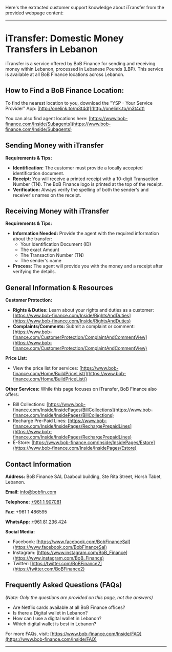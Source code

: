 Here's the extracted customer support knowledge about iTransfer from the provided webpage content:

---

# iTransfer: Domestic Money Transfers in Lebanon

iTransfer is a service offered by BoB Finance for sending and receiving money within Lebanon, processed in Lebanese Pounds (LBP). This service is available at all BoB Finance locations across Lebanon.

## How to Find a BoB Finance Location:
To find the nearest location to you, download the "YSP - Your Service Provider" App: [http://onelink.to/m3t4dt](http://onelink.to/m3t4dt)

You can also find agent locations here: [https://www.bob-finance.com/Inside/Subagents](https://www.bob-finance.com/Inside/Subagents)

## Sending Money with iTransfer

**Requirements & Tips:**
*   **Identification:** The customer must provide a locally accepted identification document.
*   **Receipt:** You will receive a printed receipt with a 10-digit Transaction Number (TN). The BoB Finance logo is printed at the top of the receipt.
*   **Verification:** Always verify the spelling of both the sender's and receiver's names on the receipt.

## Receiving Money with iTransfer

**Requirements & Tips:**
*   **Information Needed:** Provide the agent with the required information about the transfer:
    *   Your Identification Document (ID)
    *   The exact Amount
    *   The Transaction Number (TN)
    *   The sender's name
*   **Process:** The agent will provide you with the money and a receipt after verifying the details.

## General Information & Resources

**Customer Protection:**
*   **Rights & Duties:** Learn about your rights and duties as a customer: [https://www.bob-finance.com/Inside/RightsAndDuties](https://www.bob-finance.com/Inside/RightsAndDuties)
*   **Complaints/Comments:** Submit a complaint or comment: [https://www.bob-finance.com/CustomerProtection/ComplaintAndCommentView](https://www.bob-finance.com/CustomerProtection/ComplaintAndCommentView)

**Price List:**
*   View the price list for services: [https://www.bob-finance.com/Home/BuildPriceList/](https://www.bob-finance.com/Home/BuildPriceList/)

**Other Services:**
While this page focuses on iTransfer, BoB Finance also offers:
*   Bill Collections: [https://www.bob-finance.com/Inside/InsidePages/BillCollections](https://www.bob-finance.com/Inside/InsidePages/BillCollections)
*   Recharge Pre-Paid Lines: [https://www.bob-finance.com/Inside/InsidePages/RechargePrepaidLines](https://www.bob-finance.com/Inside/InsidePages/RechargePrepaidLines)
*   E-Store: [https://www.bob-finance.com/Inside/InsidePages/Estore](https://www.bob-finance.com/Inside/InsidePages/Estore)

## Contact Information

**Address:**
BoB Finance SAL
Daaboul building, Ste Rita Street, Horsh Tabet, Lebanon.

**Email:**
[info@bobfin.com](mailto:info@bobfin.com)

**Telephone:**
[+961 1 907081](tel:+961%201%20907081)

**Fax:**
+961 1 486595

**WhatsApp:**
[+961 81 236 424](https://api.whatsapp.com/send?phone=96181236424)

**Social Media:**
*   Facebook: [https://www.facebook.com/BobFinanceSal](https://www.facebook.com/BobFinanceSal)
*   Instagram: [https://www.instagram.com/BoB_Finance](https://www.instagram.com/BoB_Finance)
*   Twitter: [https://twitter.com/BoBFinance2](https://twitter.com/BoBFinance2)

## Frequently Asked Questions (FAQs)
*(Note: Only the questions are provided on this page, not the answers)*
*   Are Netflix cards available at all BoB Finance offices?
*   Is there a Digital wallet in Lebanon?
*   How can I use a digital wallet in Lebanon?
*   Which digital wallet is best in Lebanon?

For more FAQs, visit: [https://www.bob-finance.com/Inside/FAQ](https://www.bob-finance.com/Inside/FAQ)

---